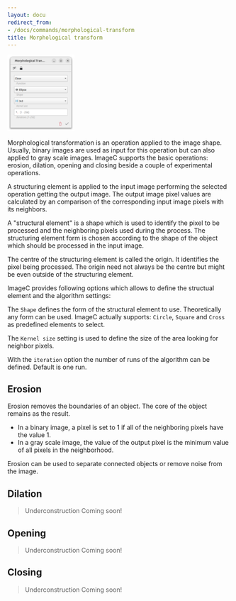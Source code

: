 ```yaml
---
layout: docu
redirect_from:
- /docs/commands/morphological-transform
title: Morphological transform
---
```


<a href="/images/commands/morphological-transform-screenshot.png" data-lightbox="image"><img src="/images/commands/morphological-transform-screenshot.png" style="width: 30%" alt="Loading ..."/></a>


Morphological transformation is an operation applied to the image shape.
Usually, binary images are used as input for this operation but can also applied to gray scale images.
ImageC supports the basic operations: erosion, dilation, opening and closing beside a couple of experimental operations.


A structuring element is applied to the input image performing the selected operation getting the output image. 
The output image pixel values are calculated by an comparison of the corresponding input image pixels with its neighbors.

A "structural element" is a shape which is used to identify the pixel to be processed and the neighboring pixels used during the process.
The structuring element form is chosen according to the shape of the object which should be processed in the input image.

The centre of the structuring element is called the origin. 
It identifies the pixel being processed. 
The origin need not always be the centre but might be even outside of the structuring element.

ImageC provides following options which allows to define the structual element and the algorithm settings:

The `Shape` defines the form of the structural element to use.
Theoretically any form can be used.
ImageC actually supports: `Circle`, `Square` and `Cross` as predefined elements to select.


The `Kernel size` setting is used to define the size of the area looking for neighbor pixels.

With the `iteration` option the number of runs of the algorithm can be defined.
Default is one run.


## Erosion

Erosion removes the boundaries of an object.
The core of the object remains as the result.

- In a binary image, a pixel is set to 1 if all of the neighboring pixels have the value 1.
- In a gray scale image, the value of the output pixel is the minimum value of all pixels in the neighborhood.

Erosion can be used to separate connected objects or remove noise from the image.

## Dilation

> Underconstruction Coming soon!

## Opening

> Underconstruction Coming soon!

## Closing

> Underconstruction Coming soon!